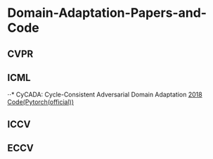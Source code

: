 # Domain-Adaptation-Papers-and-Code

## CVPR





## ICML

⋅⋅* CyCADA: Cycle-Consistent Adversarial Domain Adaptation [2018](http://proceedings.mlr.press/v80/hoffman18a.html) [Code(Pytorch(official))](https://github.com/jhoffman/cycada_release)

## ICCV


## ECCV
